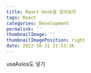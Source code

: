 ```yaml
---
title: React Hook을 알아보자
tags: React
categories: Development
permalink: ''
thumbnailImage: ''
thumbnailImagePosition: right
date: 2022-10-31 21:53:16
---
```


<!-- excerpt -->

<!-- toc -->

useAxios도 넣기
